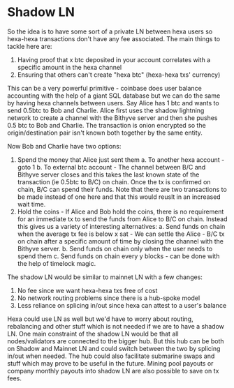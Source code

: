 # Shadow LN

So the idea is to have some sort of a private LN between hexa users so hexa-hexa transactions don't have any fee associated. The main things to tackle here are:

1. Having proof that x btc deposited in your account correlates with a specific amount in the hexa channel
2. Ensuring that others can't create "hexa btc" (hexa-hexa txs' currency)

This can be a very powerful primitive - coinbase does user balance accounting  with the help of a giant SQL database but we can do the same by having hexa channels between users. Say Alice has 1 btc and wants to send 0.5btc to Bob and Charlie. Alice first uses the shadow lightning network to create a channel with the Bithyve server and then she pushes 0.5 btc to Bob and Charlie. The transaction is onion encrypted so the origin/destination pair isn't known both together by the same entity.

Now Bob and Charlie have two options:
1. Spend the money that Alice just sent them
  a. To another hexa account - goto 1
  b. To external btc account - The channel between B/C and Bithyve server closes and this takes the last known state of the transaction (ie 0.5btc to B/C) on chain. Once the tx is confirmed on chain, B/C can spend their funds. Note that there are two transactions to be made instead of one here and that this would reuslt in an increased wait time.
2. Hold the coins - If Alice and Bob hold the coins, there is no requirement for an immediate tx to send the funds from Alice to B/C on chain. Instead this gives us a variety of interesting alternatives:
  a. Send funds on chain when the average tx fee is below x sat - We can settle the Alice - B/C tx on chain after a specific amount of time by closing the channel with the Bithyve server.
  b. Send funds on chain only when the user needs to spend them
  c. Send funds on chain every y blocks - can be done with the help of timelock magic.

The shadow LN would be similar to mainnet LN with a few changes:
1. No fee since we want hexa-hexa txs free of cost
2. No network routing problems since there is a hub-spoke model
3. Less reliance on splicing in/out since hexa can attest to a user's balance

Hexa could use LN as well but we'd have to worry about routing, rebalancing and other stuff which is not needed if we are to have a shadow LN. One main constraint of the shadow LN would be that all nodes/validators are connected to the bigger hub. But this hub can be both on Shadow and Mainnet LN and could switch between the two by splicing in/out when needed. The hub could also facilitate submarine swaps and stuff which may prove to be useful in the future. Mining pool payouts or company monthly payouts into shadow LN are also possible to save on tx fees.
